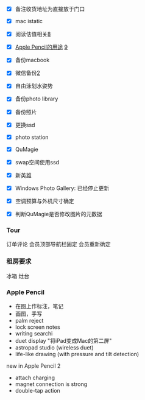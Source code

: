 - [x] 备注收货地址为直接放于门口
- [x] mac istatic
- [x] 阅读估值相关[8]
- [x] [Apple Pencil的用途](#user-content-apple-pencil) [9][10]
- [x] 备份macbook
- [x] 微信备份[2]
- [x] 自由泳划水姿势
- [x] 备份photo library
- [x] 备份照片
- [x] 更换ssd
- [x] photo station
- [x] QuMagie
- [x] swap空间使用ssd
- [x] 新英雄
- [x] Windows Photo Gallery: 已经停止更新
- [x] 空调预算与外机尺寸确定
- [x] 判断QuMagie是否修改图片的元数据


### Tour
订单评论
会员顶部导航栏固定
会员重新确定

### 租房要求
冰箱
灶台

### Apple Pencil
- 在图上作标注，笔记
- 画图，手写
- palm reject
- lock screen notes
- writing searchi
- duet display "将iPad变成Mac的第二屏"
- astropad studio (wireless duet)
- life-like drawing (with pressure and tilt detection)

new in Apple Pencil 2
- attach charging
- magnet connection is strong 
- double-tap action

[1]: https://gist.github.com/asabaylus/3071099 "Anchors in Markdown"
[2]: https://v2ex.com/t/466053
[8]: https://lonecapital.com/investment/7582/
[9]: https://www.youtube.com/watch?v=lRe38domkUM "Apple Pencil"
[10]: https://www.youtube.com/watch?v=mxSTHimdNok "Apple Pencil 2"




























